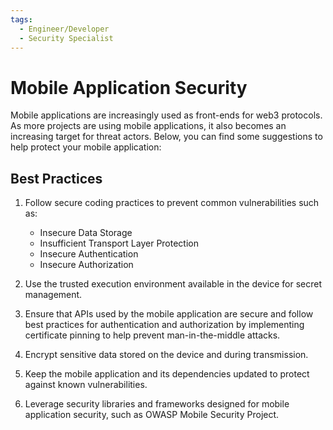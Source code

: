 ```yaml
---
tags:
  - Engineer/Developer
  - Security Specialist
---
```


# Mobile Application Security

Mobile applications are increasingly used as front-ends for web3 protocols. As more projects are using mobile applications, it also becomes an increasing target for threat actors. Below, you can find some suggestions to help protect your mobile application:

## Best Practices

1. Follow secure coding practices to prevent common vulnerabilities such as:
    - Insecure Data Storage
    - Insufficient Transport Layer Protection
    - Insecure Authentication
    - Insecure Authorization

2. Use the trusted execution environment available in the device for secret management.
3. Ensure that APIs used by the mobile application are secure and follow best practices for authentication and authorization by implementing certificate pinning to help prevent man-in-the-middle attacks.
4. Encrypt sensitive data stored on the device and during transmission.
5. Keep the mobile application and its dependencies updated to protect against known vulnerabilities.
6. Leverage security libraries and frameworks designed for mobile application security, such as OWASP Mobile Security Project.
